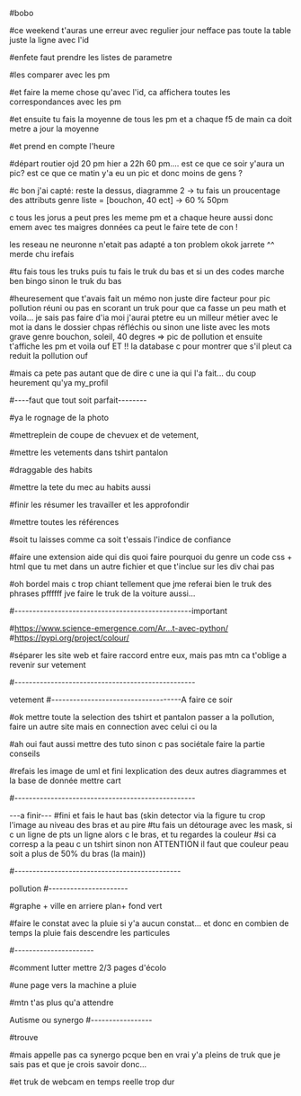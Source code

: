#bobo

#ce weekend t'auras une erreur avec regulier jour nefface pas toute la table juste la ligne avec l'id


#enfete faut prendre les listes de parametre

#les comparer avec les pm

#et faire la meme chose qu'avec l'id, ca affichera toutes les correspondances avec les pm

#et ensuite tu fais la moyenne de tous les pm et a chaque f5 de main ca doit metre a jour la moyenne

#et prend en compte l'heure 

#départ routier ojd 20 pm hier a 22h 60 pm.... est ce que ce soir y'aura un pic? est ce que ce matin y'a eu un pic et donc moins de gens ?









#c bon j'ai capté: reste la dessus, diagramme 2 -> tu fais un proucentage des attributs genre liste = [bouchon, 40 ect] -> 60 % 50pm

c tous les jorus a peut pres les meme pm et a chaque heure aussi donc emem avec tes maigres données ca peut le faire tete de con !

les reseau ne neuronne n'etait pas adapté a ton problem okok jarrete ^^ merde chu irefais 





#tu fais tous les truks puis tu fais le truk du bas et si un des codes marche ben bingo sinon le truk du bas


#heuresement que t'avais fait un mémo non juste dire facteur pour pic pollution réuni ou pas en scorant un truk pour que ca fasse un peu math et voila... je sais pas faire d'ia moi j'aurai ptetre eu un milleur métier avec le mot ia dans le dossier chpas réfléchis ou sinon une liste avec les mots grave genre bouchon, soleil, 40 degres => pic de pollution et ensuite t'affiche les pm et voila ouf ET !! la database c pour montrer que s'il pleut ca reduit la pollution ouf  

#mais ca pete pas autant que de dire c une ia qui l'a fait... du coup heurement qu'ya my_profil


#----faut que tout soit parfait--------

#ya le rognage de la photo 

#mettreplein de coupe de chevuex et de vetement,

#mettre les vetements dans tshirt pantalon

#draggable des habits 

#mettre la tete du mec au habits aussi

#finir les résumer les travailler et les approfondir

#mettre toutes les références

#soit tu laisses comme ca soit t'essais l'indice de confiance

#faire une extension aide qui dis quoi faire pourquoi du genre un code css + html que tu met dans un autre fichier et que t'inclue sur les div chai pas

#oh bordel mais c trop chiant tellement que jme referai bien le truk des phrases pffffff jve faire le truk de la voiture aussi...

#-------------------------------------------------important

#https://www.science-emergence.com/Ar...t-avec-python/ #https://pypi.org/project/colour/

#séparer les site web et faire raccord entre eux, mais pas mtn ca t'oblige a revenir sur vetement

#--------------------------------------------------

vetement
#------------------------------------A faire ce soir

#ok mettre toute la selection des tshirt et pantalon passer a la pollution, faire un autre site mais en connection avec celui ci ou la

#ah oui faut aussi mettre des tuto sinon c pas sociétale faire la partie conseils

#refais les image de uml et fini lexplication des deux autres diagrammes et la base de donnée mettre cart

#--------------------------------------------------

---a finir--- #fini et fais le haut bas (skin detector via la figure tu crop l'image au niveau des bras et au pire #tu fais un détourage avec les mask, si c un ligne de pts un ligne alors c le bras, et tu regardes la couleur #si ca corresp a la peau c un tshirt sinon non ATTENTION il faut que couleur peau soit a plus de 50% du bras (la main))

#----------------------------------------------

pollution
#----------------------

#graphe + ville en arriere plan+ fond vert

#faire le constat avec la pluie si y'a aucun constat... et donc en combien de temps la pluie fais descendre les particules

#----------------------

#comment lutter mettre 2/3 pages d'écolo

#une page vers la machine a pluie

#mtn t'as plus qu'a attendre

Autisme ou synergo
#-----------------

#trouve

#mais appelle pas ca synergo pcque ben en vrai y'a pleins de truk que je sais pas et que je crois savoir donc...

#et truk de webcam en temps reelle trop dur
